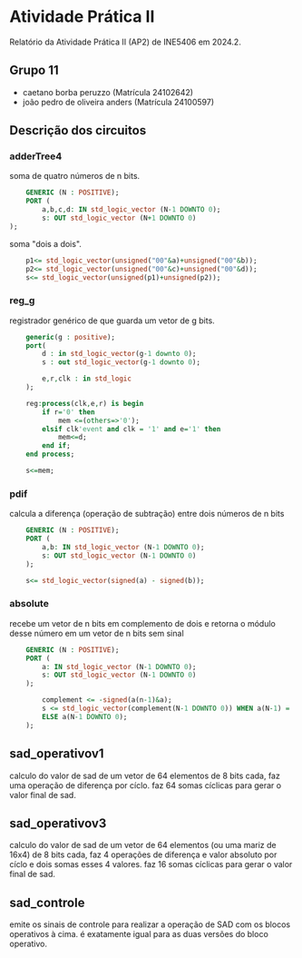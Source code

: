 # Atividade Prática II

Relatório da Atividade Prática II (AP2) de INE5406 em 2024.2. 

## Grupo 11

- caetano borba peruzzo (Matrícula 24102642)
- joão pedro de oliveira anders (Matrícula 24100597)


## Descrição dos circuitos

### adderTree4
soma de quatro números de n bits.
```vhdl
	GENERIC (N : POSITIVE);
	PORT (
		a,b,c,d: IN std_logic_vector (N-1 DOWNTO 0);
		s: OUT std_logic_vector (N+1 DOWNTO 0)
);
```
soma "dois a dois".
```vhdl
	p1<= std_logic_vector(unsigned("00"&a)+unsigned("00"&b));
	p2<= std_logic_vector(unsigned("00"&c)+unsigned("00"&d));
	s<= std_logic_vector(unsigned(p1)+unsigned(p2));
```
### reg_g
registrador genérico de que guarda um vetor de g bits.
```vhdl
	generic(g : positive);
	port(
		d : in std_logic_vector(g-1 downto 0);
		s : out std_logic_vector(g-1 downto 0);

		e,r,clk : in std_logic	
	);
```
```vhdl
	reg:process(clk,e,r) is begin
		if r='0' then
			mem <=(others=>'0');
		elsif clk'event and clk = '1' and e='1' then
			mem<=d;
		end if;
	end process;

	s<=mem;
```

### pdif
calcula a diferença (operação de subtração) entre dois números de n bits

```vhdl
	GENERIC (N : POSITIVE);
	PORT (
		a,b: IN std_logic_vector (N-1 DOWNTO 0);
		s: OUT std_logic_vector (N-1 DOWNTO 0)
	);
```
```vhdl
	s<= std_logic_vector(signed(a) - signed(b));
```

### absolute
recebe um vetor de n bits em complemento de dois e retorna o módulo desse número em um vetor de n bits sem sinal

```vhdl
 	GENERIC (N : POSITIVE);
	PORT (
		a: IN std_logic_vector (N-1 DOWNTO 0);
		s: OUT std_logic_vector (N-1 DOWNTO 0)
	);
```
```vhdl
        complement <= -signed(a(n-1)&a);
        s <= std_logic_vector(complement(N-1 DOWNTO 0)) WHEN a(N-1) = '1'
        ELSE a(N-1 DOWNTO 0);
	);
```

## sad_operativov1

calculo do valor de sad de um vetor de 64 elementos de 8 bits cada, faz uma operação de diferença por cíclo. faz 64 somas cíclicas para gerar o valor final de sad.


## sad_operativov3
calculo do valor de sad de um vetor de 64 elementos  (ou uma mariz de 16x4)  de 8 bits cada, faz 4 operações de diferença e valor absoluto por cíclo  e dois somas esses 4 valores. faz 16 somas cíclicas para gerar o valor final de sad.

## sad_controle
emite os sinais de controle para realizar a operação de SAD com os blocos operativos à cima. é exatamente igual para as duas versões do bloco operativo.
